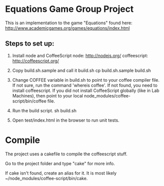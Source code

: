 Equations Game Group Project
============================

This is an implementation to the game "Equations" found here: http://www.academicgames.org/games/equations/index.html


Steps to set up:
----------------

1. Install node and CoffeeScript
   node: http://nodejs.org/
   coffeescript: http://coffeescript.org/

2. Copy build.sh.sample and call it build.sh
   cp build.sh.sample build.sh

3. Change COFFEE variable in build.sh to point to your coffee compiler file. If not sure, run the command 'whereis coffee'. If not found, you need to install coffeescript. If you did not install CoffeeScript globally (like in Lab Machines), then point to your local node_modules/coffee-script/bin/coffee file.

4. Run the build script. 
   sh build.sh

5. Open test/index.html in the browser to run unit tests.


Compile
=======

The project uses a cakefile to compile the coffeescript stuff.

Go to the project folder and type "cake" for more info. 

If cake isn't found, create an alias for it. It is most likely ~/node_modules/coffee-script/bin/cake.